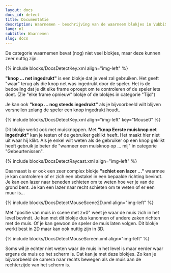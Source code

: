```yaml
---
layout: docs
docs_id: detect
title: Documentatie
description: Waarnemen - beschrijving van de waarneem blokjes in VubbiScript
lang: nl
subtitle: Waarnemen
slug: docs
---
```


De categorie waarnemen bevat (nog) niet veel blokjes, maar deze kunnen zeer nuttig zijn.

{% include blocks/DocsDetectKey.xml align="img-left" %}

**"knop ... net ingedrukt"** is een blokje dat je veel zal gebruiken. Het geeft "waar" terug als die knop net was ingedrukt door de speler. Het is de bedoeling dat je dit elke frame oproept om te controleren of de speler iets doet. (Zie "elke frame opnieuw" blokje of de blokjes in categorie "Tijd")

Je kan ook **"knop ... nog steeds ingedrukt"** als je bijvoorbeeld wilt blijven versnellen zolang de speler een knop ingedrukt houdt.

{% include blocks/DocsDetectKey.xml align="img-left" key="Mouse0" %}

Dit blokje werkt ook met muisknoppen. Met **"knop Eerste muisknop net ingedrukt"** kan je testen of de gebruiker geklikt heeft. Het maakt hier niet uit waar hij klikt. Als je enkel wilt weten als de gebruiker op een knop geklikt heeft gebruik je beter de "wanneer een muisknop op ... mij" in categorie "Gebeurtenissen".

{% include blocks/DocsDetectRaycast.xml align="img-left" %}

Daarnaast is er ook een zeer complex blokje **"schiet een lazer ..."** waarmee je kan controleren of er zich een obstakel in een bepaalde richting bevindt. Je kan een lazer naar beneden schieten om te weten hoe ver je van de grond bent. Je kan een lazer naar recht schieten om te weten of er een muur is...

{% include blocks/DocsDetectMouseScene2D.xml align="img-left" %}

Met "positie van muis in scene met z=0" weet je waar de muis zich in het level bevindt. Je kan met dit blokje dus kanonnen of andere zaken richten met de muis. Of je kan gewoon de speler de muis laten volgen. Dit blokje werkt best in 2D maar kan ook nuttig zijn in 3D.

{% include blocks/DocsDetectMouseScreen.xml align="img-left" %}

Soms wil je echter niet weten waar de muis in het level is maar eerder waar ergens de muis op het scherm is. Dat kan je met deze blokjes. Zo kan je bijvoorbeeld de camera naar rechts bewegen als de muis aan de rechterzijde van het scherm is.